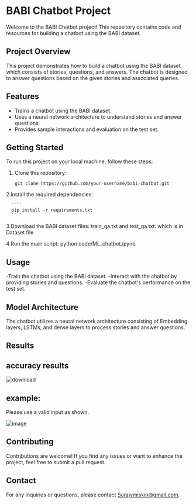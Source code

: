# BABI Chatbot Project

Welcome to the BABI Chatbot project! This repository contains code and resources for building a chatbot using the BABI dataset.

## Project Overview

This project demonstrates how to build a chatbot using the BABI dataset, which consists of stories, questions, and answers. The chatbot is designed to answer questions based on the given stories and associated queries.

## Features

- Trains a chatbot using the BABI dataset.
- Uses a neural network architecture to understand stories and answer questions.
- Provides sample interactions and evaluation on the test set.

## Getting Started

To run this project on your local machine, follow these steps:

1. Clone this repository:
   ````
   git clone https://github.com/your-username/babi-chatbot.git
   ````
2.Install the required dependencies:

      ````
      pip install -r requirements.txt
      ````
3.Download the BABI dataset files: train_qa.txt and test_qa.txt:
  which is in Dataset file

  
4.Run the main script:
  python code/ML_chatbot.ipynb
  
## Usage
-Train the chatbot using the BABI dataset.
-Interact with the chatbot by providing stories and questions.
-Evaluate the chatbot's performance on the test set.


## Model Architecture
The chatbot utilizes a neural network architecture consisting of Embedding layers, LSTMs, and dense layers to process stories and answer questions.


## Results
## accuracy results

![download](https://github.com/Surajvmiskin/bAbI_Chatbot_using_keras/assets/114627861/9658b4cd-4bf8-4f40-b577-bc2b1d5593d8)



##  example:
Please use a valid input as shown.


![image](https://github.com/Surajvmiskin/bAbI_Chatbot_using_keras/assets/114627861/ed71d2e4-586d-48e7-a0e1-3e9307b7f3f8)


## Contributing
Contributions are welcome! If you find any issues or want to enhance the project, feel free to submit a pull request.

## Contact
For any inquiries or questions, please contact Surajvmiskin@gmail.com.

